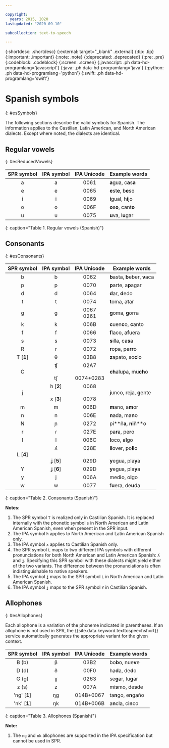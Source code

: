 ```yaml
---

copyright:
  years: 2015, 2020
lastupdated: "2020-09-10"

subcollection: text-to-speech

---
```


{:shortdesc: .shortdesc}
{:external: target="_blank" .external}
{:tip: .tip}
{:important: .important}
{:note: .note}
{:deprecated: .deprecated}
{:pre: .pre}
{:codeblock: .codeblock}
{:screen: .screen}
{:javascript: .ph data-hd-programlang='javascript'}
{:java: .ph data-hd-programlang='java'}
{:python: .ph data-hd-programlang='python'}
{:swift: .ph data-hd-programlang='swift'}

# Spanish symbols
{: #esSymbols}

The following sections describe the valid symbols for Spanish. The information applies to the Castilian, Latin American, and North American dialects. Except where noted, the dialects are identical.

## Regular vowels
{: #esReducedVowels}

| SPR symbol | IPA symbol | IPA Unicode | Example words |
|:----------:|:----------:|:-----------:|---------------|
| a | a | 0061 | **a**gua, c**a**s**a** |
| e | e | 0065 | **e**st**e**, b**e**so |
| i | i | 0069 | **i**gual, h**i**jo |
| o | o | 006F | **o**s**o**, cant**o** |
| u | u | 0075 | **u**va, l**u**gar |
{: caption="Table 1. Regular vowels (Spanish)"}

## Consonants
{: #esConsonants}

| SPR symbol | IPA symbol | IPA Unicode | Example words |
|:----------:|:----------:|:-----------:|---------------|
| b | b | 0062 | **b**asta, **b**eber, **v**aca |
| p | p | 0070 | **p**arte, a**p**agar |
| d | d | 0064 | **d**ar, **d**edo |
| t | t | 0074 | **t**oma, a**t**ar |
| g | g | 0067<br/>0261 | **g**oma, **g**orra |
| k | k | 006B | **c**uen**c**o, **c**anto |
| f | f | 0066 | **f**laco, a**f**uera |
| s | s | 0073 | **s**illa, ca**s**a |
| R | r | 0072 | **r**opa, pe**rr**o |
| T [**1**] | &#952; | 03B8 | **z**apato, so**c**io |
| C | &#679;<br/></br>t&#643; | 02A7<br/></br>0074+0283 | **ch**alupa, mu**ch**o |
| j | h [**2**]<br/><br/>x [**3**] | 0068<br/><br/>0078 | **j**unco, re**j**a, **g**ente |
| m | m | 006D | **m**ano, a**m**or |
| n | n | 006E | **n**ada, ma**n**o |
| N | &#626; | 0272 | pi**&ntilde;**a, ni**&ntilde;**o |
| r | &#638; | 027E | pa**r**a, pe**r**o |
| l | l | 006C | **l**oco, a**l**go |
| L [**4**] | &#654;<br/><br/>&#669; [**5**] | 028E<br/><br/>029D | **ll**over, po**ll**o<br/><br/>**y**egua, pla**y**a |
| Y | &#669; [**6**] | 029D | **y**egua, pla**y**a |
| y | j | 006A | med**i**o, o**i**go |
| w | w | 0077 | f**u**era, de**u**da |
{: caption="Table 2. Consonants (Spanish)"}

**Notes:**

1.  The SPR symbol `T` is realized only in Castilian Spanish. It is replaced internally with the phonetic symbol `s` in North American and Latin American Spanish, even when present in the SPR input.
1.  The IPA symbol `h` applies to North American and Latin American Spanish only.
1.  The IPA symbol `x` applies to Castilian Spanish only.
1.  The SPR symbol `L` maps to two different IPA symbols with different pronunciations for both North American and Latin American Spanish: <code>&#654;</code> and <code>&#669;</code>. Specifying this SPR symbol with these dialects might yield either of the two variants. The difference between the pronunciations is often indistinguishable to native speakers.
1.  The IPA symbol <code>&#669;</code> maps to the SPR symbol `L` in North American and Latin American Spanish.
1.  The IPA symbol <code>&#669;</code> maps to the SPR symbol `Y` in Castilian Spanish.

## Allophones
{: #esAllophones}

Each allophone is a variation of the phoneme indicated in parentheses. If an allophone is not used in SPR, the {{site.data.keyword.texttospeechshort}} service automatically generates the appropriate variant for the given context.

| SPR symbol | IPA symbol | IPA Unicode | Example words |
|:----------:|:----------:|:-----------:|---------------|
| B (b) | &#946; | 03B2 | bo**b**o, nue**v**e |
| D (d) | &#240; | 00F0 | ha**d**a, de**d**o |
| G (g) | &#611; | 0263 | se**g**ar, lu**g**ar |
| z (s) | z | 007A | mi**s**mo, de**s**de |
| 'ng' [**1**] | &#331;g | 014B+0067 | ta**n**go, e**n**ga&ntilde;o |
| 'nk' [**1**] | &#331;k | 014B+006B | a**n**cla, ci**n**co |
{: caption="Table 3. Allophones (Spanish)"}

**Note:**

1.  The `ng` and `nk` allophones are supported in the IPA specification but cannot be used in SPR.
